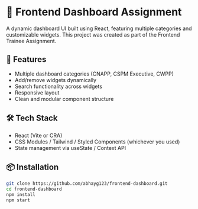 # 🧩 Frontend Dashboard Assignment

A dynamic dashboard UI built using React, featuring multiple categories and customizable widgets. This project was created as part of the Frontend Trainee Assignment.

## 🚀 Features

- Multiple dashboard categories (CNAPP, CSPM Executive, CWPP)
- Add/remove widgets dynamically
- Search functionality across widgets
- Responsive layout
- Clean and modular component structure

## 🛠️ Tech Stack

- React (Vite or CRA)
- CSS Modules / Tailwind / Styled Components (whichever you used)
- State management via useState / Context API

## 📦 Installation

```bash
git clone https://github.com/abhayg123/frontend-dashboard.git
cd frontend-dashboard
npm install
npm start
